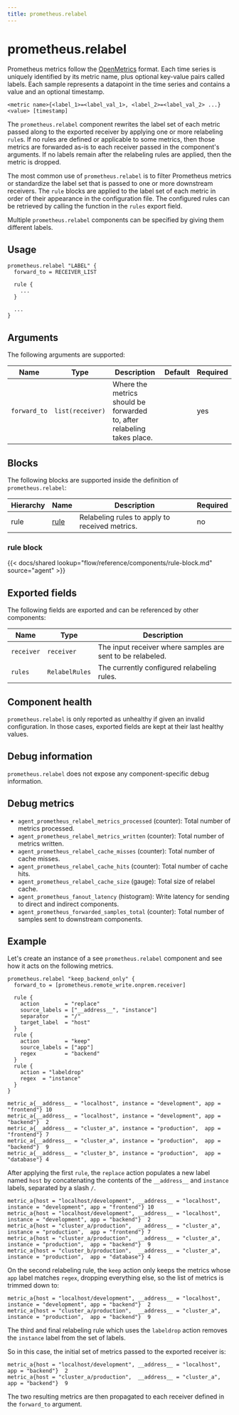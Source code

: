 ```yaml
---
title: prometheus.relabel
---
```


# prometheus.relabel

Prometheus metrics follow the [OpenMetrics](https://openmetrics.io/) format.
Each time series is uniquely identified by its metric name, plus optional
key-value pairs called labels. Each sample represents a datapoint in the
time series and contains a value and an optional timestamp.
```
<metric name>{<label_1>=<label_val_1>, <label_2>=<label_val_2> ...} <value> [timestamp]
```

The `prometheus.relabel` component rewrites the label set of each metric passed
along to the exported receiver by applying one or more relabeling `rule`s. If
no rules are defined or applicable to some metrics, then those metrics are
forwarded as-is to each receiver passed in the component's arguments. If no
labels remain after the relabeling rules are applied, then the metric is
dropped.

The most common use of `prometheus.relabel` is to filter Prometheus metrics or
standardize the label set that is passed to one or more downstream
receivers. The `rule` blocks are applied to the label set of each metric in
order of their appearance in the configuration file. The configured rules can
be retrieved by calling the function in the `rules` export field.

Multiple `prometheus.relabel` components can be specified by giving them
different labels.

## Usage

```river
prometheus.relabel "LABEL" {
  forward_to = RECEIVER_LIST

  rule {
    ...
  }

  ...
}
```

## Arguments

The following arguments are supported:

Name | Type | Description | Default | Required
---- | ---- | ----------- | ------- | --------
`forward_to` | `list(receiver)` | Where the metrics should be forwarded to, after relabeling takes place. | | yes

## Blocks

The following blocks are supported inside the definition of `prometheus.relabel`:

Hierarchy | Name | Description | Required
--------- | ---- | ----------- | --------
rule | [rule][] | Relabeling rules to apply to received metrics. | no

[rule]: #rule-block

### rule block

{{< docs/shared lookup="flow/reference/components/rule-block.md" source="agent" >}}

## Exported fields

The following fields are exported and can be referenced by other components:

Name | Type | Description
---- | ---- | -----------
`receiver` | `receiver` | The input receiver where samples are sent to be relabeled.
`rules`    | `RelabelRules` | The currently configured relabeling rules.

## Component health

`prometheus.relabel` is only reported as unhealthy if given an invalid
configuration. In those cases, exported fields are kept at their last healthy
values.

## Debug information

`prometheus.relabel` does not expose any component-specific debug information.

## Debug metrics


* `agent_prometheus_relabel_metrics_processed` (counter): Total number of metrics processed.
* `agent_prometheus_relabel_metrics_written` (counter): Total number of metrics written.
* `agent_prometheus_relabel_cache_misses` (counter): Total number of cache misses.
* `agent_prometheus_relabel_cache_hits` (counter): Total number of cache hits.
* `agent_prometheus_relabel_cache_size` (gauge): Total size of relabel cache.
* `agent_prometheus_fanout_latency` (histogram): Write latency for sending to direct and indirect components.
* `agent_prometheus_forwarded_samples_total` (counter): Total number of samples sent to downstream components.

## Example

Let's create an instance of a see `prometheus.relabel` component and see how
it acts on the following metrics.

```river
prometheus.relabel "keep_backend_only" {
  forward_to = [prometheus.remote_write.onprem.receiver]

  rule {
    action        = "replace"
    source_labels = ["__address__", "instance"]
    separator     = "/"
    target_label  = "host"
  }
  rule {
    action        = "keep"
    source_labels = ["app"]
    regex         = "backend"
  }
  rule {
    action = "labeldrop"
    regex  = "instance"
  }
}
```

```
metric_a{__address__ = "localhost", instance = "development", app = "frontend"} 10
metric_a{__address__ = "localhost", instance = "development", app = "backend"}  2
metric_a{__address__ = "cluster_a", instance = "production",  app = "frontend"} 7
metric_a{__address__ = "cluster_a", instance = "production",  app = "backend"}  9
metric_a{__address__ = "cluster_b", instance = "production",  app = "database"} 4
```

After applying the first `rule`, the `replace` action populates a new label
named `host` by concatenating the contents of the `__address__` and `instance`
labels, separated by a slash `/`.

```
metric_a{host = "localhost/development", __address__ = "localhost", instance = "development", app = "frontend"} 10
metric_a{host = "localhost/development", __address__ = "localhost", instance = "development", app = "backend"}  2
metric_a{host = "cluster_a/production",  __address__ = "cluster_a", instance = "production",  app = "frontend"} 7
metric_a{host = "cluster_a/production",  __address__ = "cluster_a", instance = "production",  app = "backend"}  9
metric_a{host = "cluster_b/production",  __address__ = "cluster_a", instance = "production",  app = "database"} 4
```

On the second relabeling rule, the `keep` action only keeps the metrics whose
`app` label matches `regex`, dropping everything else, so the list of metrics
is trimmed down to:

```
metric_a{host = "localhost/development", __address__ = "localhost", instance = "development", app = "backend"}  2
metric_a{host = "cluster_a/production",  __address__ = "cluster_a", instance = "production",  app = "backend"}  9
```

The third and final relabeling rule which uses the `labeldrop` action removes
the `instance` label from the set of labels.

So in this case, the initial set of metrics passed to the exported receiver is:
```
metric_a{host = "localhost/development", __address__ = "localhost", app = "backend"}  2
metric_a{host = "cluster_a/production",  __address__ = "cluster_a", app = "backend"}  9
```

The two resulting metrics are then propagated to each receiver defined in the
`forward_to` argument.
